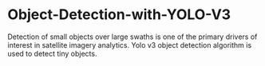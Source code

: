 # Object-Detection-with-YOLO-V3

Detection of small objects over large swaths is one of the primary drivers of interest in satellite imagery analytics.
Yolo v3 object detection algorithm is used to detect tiny objects.
